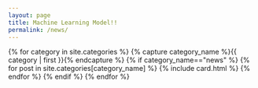 ```yaml
---
layout: page
title: Machine Learning Model!!
permalink: /news/
---
```


<div class="post-list">

{% for category in site.categories %}
    {% capture category_name %}{{ category | first }}{% endcapture %}
        {% if category_name=="news" %}
             {% for post in site.categories[category_name] %}
                 {% include card.html %}
             {% endfor %}
        {% endif %}
{% endfor %}

</div>
              